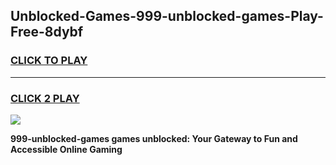
## Unblocked-Games-999-unblocked-games-Play-Free-8dybf
<h3>
<a href="https://premium76.site?title=999-unblocked-games&ref=09A">CLICK TO PLAY</a></h3>
<hr>

<h3>
<a href="https://premium76.site?title=999-unblocked-games&ref=09A">CLICK 2 PLAY</a>
  
</h3>

<a href="https://premium76.site?title=999-unblocked-games&ref=09A"><img src="https://clearcache.store/games.png"></a>


**999-unblocked-games games unblocked: Your Gateway to Fun and Accessible Online Gaming**
